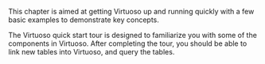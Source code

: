 This chapter is aimed at getting Virtuoso up and running quickly with a few basic examples to demonstrate key concepts.

The Virtuoso quick start tour is designed to familiarize you with some of the components in Virtuoso. After completing the tour, you should be able to link new tables into Virtuoso, and query the tables.

